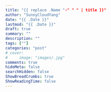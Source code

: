 ```yaml
---
title: "{{ replace .Name "-" " " | title }}"
author: "SunnyCloudYang"
date: "{{ .Date }}"
lastmod: "{{ .Date }}"
draft: true
summary: ""
description: ""
tags: [""]
categories: "post"
# cover:
#     image: "images/.jpg"
comments: true
hideMeta: false
searchHidden: false
ShowBreadCrumbs: true
ShowReadingTime: false
---
```



